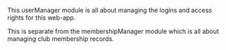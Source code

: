 This userManager module is all about managing the logins and access rights for this web-app.

This is separate from the membershipManager module which is all about managing club membership records.
